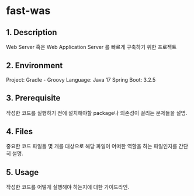 # fast-was
## 1. Description
Web Server 혹은 Web Application Server 를 빠르게 구축하기 위한 프로젝트

## 2. Environment
Project: Gradle - Groovy
Language: Java 17
Spring Boot: 3.2.5

## 3. Prerequisite
작성한 코드를 실행하기 전에 설치해야할 package나 의존성이 걸리는 문제들을 설명.

## 4. Files
중요한 코드 파일들 몇 개를 대상으로 해당 파일이 어떠한 역할을 하는 파일인지를 간단히 설명.

## 5. Usage
작성한 코드를 어떻게 실행해야 하는지에 대한 가이드라인.